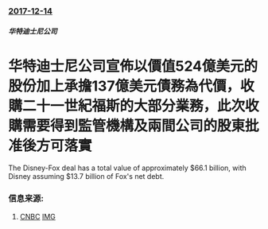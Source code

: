 ### [2017-12-14](/news/2017/12/14/index.md)

##### 华特迪士尼公司
# 华特迪士尼公司宣佈以價值524億美元的股份加上承擔137億美元債務為代價，收購二十一世紀福斯的大部分業務，此次收購需要得到監管機構及兩間公司的股東批准後方可落實 

The Disney-Fox deal has a total value of approximately $66.1 billion, with Disney assuming $13.7 billion of Fox's net debt.


### 信息来源:

1. [CNBC](https://www.cnbc.com/2017/12/14/disney-to-buy-21st-century-fox-assets.html) [IMG](https://image.cnbcfm.com/api/v1/image/104898594-GettyImages-880238938-iger.jpg?v=1565009770)
